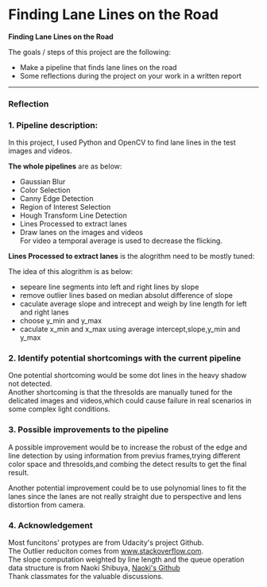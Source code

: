 # **Finding Lane Lines on the Road** 




**Finding Lane Lines on the Road**

The goals / steps of this project are the following:
* Make a pipeline that finds lane lines on the road
* Some reflections during the project on your work in a written report

---

### Reflection

### 1. Pipeline description:
In this project, I used Python and OpenCV to find lane lines in the test images and videos.

**The whole pipelines** are as below:
- Gaussian Blur
- Color Selection
- Canny Edge Detection
- Region of Interest Selection
- Hough Transform Line Detection
- Lines Processed to extract lanes
- Draw lanes on the images and videos  
For video a temporal average is used to decrease the flicking.

 **Lines Processed to extract lanes** is the alogrithm need to be mostly tuned:  

 The idea of this alogrithm is as below:
- sepeare line segments into left and right lines by slope
- remove outlier lines based on median absolut difference of slope
- caculate average slope and intrecept and weigh by line length for left and right lanes
- choose y_min and y_max
- caculate x_min and x_max using average intercept,slope,y_min and y_max

### 2. Identify potential shortcomings with the current pipeline


One potential shortcoming would be some dot lines in the heavy shadow not detected.   
Another shortcoming is that the thresolds are manually tuned for the delicated images and videos,which could cause failure in real scenarios in some complex light conditions. 


### 3. Possible improvements to the pipeline

A possible improvement would be to increase the robust of the edge and line detection by using information from previus frames,trying different color space and thresolds,and combing the detect results to get the final result.

Another potential improvement could be to use polynomial lines to fit the lanes since the lanes are not really straight due to perspective and lens distortion from camera.
### 4. Acknowledgement

Most funcitons' protypes are from Udacity's project Github.  
The Outlier reduciton comes from www.stackoverflow.com.  
The slope computation weighted by line length and the queue operation data structure is from Naoki Shibuya,
[Naoki's Github](https://github.com/naokishibuya/car-finding-lane-lines)  
Thank classmates for the valuable discussions.
